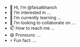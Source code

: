 - 👋 Hi, I’m @faisalkhanch
- 👀 I’m interested in ...
- 🌱 I’m currently learning ...
- 💞️ I’m looking to collaborate on ...
- 📫 How to reach me ...
- 😄 Pronouns: ...
- ⚡ Fun fact: ...

<!---
faisalkhanch/faisalkhanch is a ✨ special ✨ repository because its `README.md` (this file) appears on your GitHub profile.
You can click the Preview link to take a look at your changes.
--->
